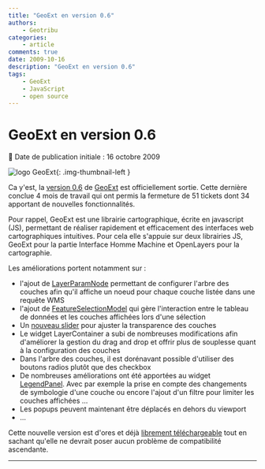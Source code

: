 ```yaml
---
title: "GeoExt en version 0.6"
authors:
    - Geotribu
categories:
    - article
comments: true
date: 2009-10-16
description: "GeoExt en version 0.6"
tags:
    - GeoExt
    - JavaScript
    - open source
---
```


# GeoExt en version 0.6

:calendar: Date de publication initiale : 16 octobre 2009

![logo GeoExt](https://cdn.geotribu.fr/img/logos-icones/logiciels_librairies/geoext.png "logo GeoExt"){: .img-thumbnail-left }

Ca y'est, la [version 0.6](http://geoext.blogspot.com/2009/10/geoext-06-released.html) de [GeoExt](http://geoext.blogspot.com/) est officiellement sortie. Cette dernière conclue 4 mois de travail qui ont permis la fermeture de 51 tickets dont 34 apportant de nouvelles fonctionnalités.

Pour rappel, GeoExt est une librairie cartographique, écrite en javascript (JS), permettant de réaliser rapidement et efficacement des interfaces web cartographiques intuitives. Pour cela elle s'appuie sur deux librairies JS, GeoExt pour la partie Interface Homme Machine et OpenLayers pour la cartographie.

Les améliorations portent notamment sur :

* l'ajout de [LayerParamNode](http://dev.geoext.org/trunk/geoext/examples/tree.html) permettant de configurer l'arbre des couches afin qu'il affiche un noeud pour chaque couche listée dans une requête WMS
* l'ajout de [FeatureSelectionModel](http://dev.geoext.org/trunk/geoext/examples/feature-grid.html) qui gère l'interaction entre le tableau de données et les couches affichées lors d'une sélection
* Un [nouveau slider](http://dev.geoext.org/trunk/geoext/examples/layeropacityslider.html) pour ajuster la transparence des couches
* Le widget LayerContainer a subi de nombreuses modifications afin d'améliorer la gestion du drag and drop et offrir plus de souplesse quant à la configuration des couches
* Dans l'arbre des couches, il est dorénavant possible d'utiliser des boutons radios plutôt que des checkbox
* De nombreuses améliorations ont été apportées au widget [LegendPanel](http://dev.geoext.org/trunk/geoext/examples/legendpanel.html). Avec par exemple la prise en compte des changements de symbologie d'une couche ou encore l'ajout d'un filtre pour limiter les couches affichées ...
* Les popups peuvent maintenant être déplacés en dehors du viewport
* ...

Cette nouvelle version est d'ores et déjà [librement téléchargeable](http://geoext.org/downloads.html) tout en sachant qu'elle ne devrait poser aucun problème de compatibilité ascendante.

----

<!-- geotribu:authors-block -->
